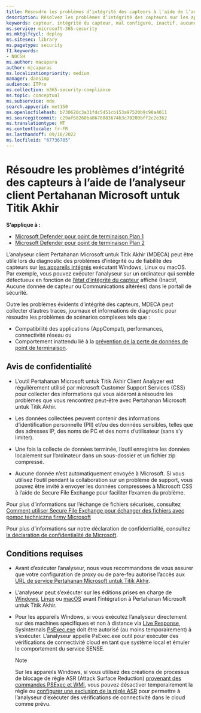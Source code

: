```yaml
---
title: Résoudre les problèmes d’intégrité des capteurs à l’aide de l’analyseur client Pertahanan Microsoft untuk Titik Akhir
description: Résolvez les problèmes d’intégrité des capteurs sur les appareils pour identifier les problèmes potentiels de configuration, d’environnement, de connectivité ou de télémétrie affectant les données ou fonctionnalités du capteur.
keywords: capteur, intégrité du capteur, mal configuré, inactif, aucune donnée de capteur, données de capteur, communications altérées, communication
ms.service: microsoft-365-security
ms.mktglfcycl: deploy
ms.sitesec: library
ms.pagetype: security
f1.keywords:
- NOCSH
ms.author: macapara
author: mjcaparas
ms.localizationpriority: medium
manager: dansimp
audience: ITPro
ms.collection: m365-security-compliance
ms.topic: conceptual
ms.subservice: mde
search.appverid: met150
ms.openlocfilehash: b730620c3a31fdc5451cb153a97520b9c98a4011
ms.sourcegitcommit: c29af68260ba8676083674b3c70209bff2c2e362
ms.translationtype: MT
ms.contentlocale: fr-FR
ms.lasthandoff: 09/16/2022
ms.locfileid: "67736705"
---
```

# <a name="troubleshoot-sensor-health-using-microsoft-defender-for-endpoint-client-analyzer"></a>Résoudre les problèmes d’intégrité des capteurs à l’aide de l’analyseur client Pertahanan Microsoft untuk Titik Akhir

**S’applique à :**
- [Microsoft Defender pour point de terminaison Plan 1](https://go.microsoft.com/fwlink/p/?linkid=2154037)
- [Microsoft Defender pour point de terminaison Plan 2](https://go.microsoft.com/fwlink/p/?linkid=2154037)

L’analyseur client Pertahanan Microsoft untuk Titik Akhir (MDECA) peut être utile lors du diagnostic des problèmes d’intégrité ou de fiabilité des capteurs sur [les appareils intégrés](/microsoft-365/security/defender-endpoint/onboard-configure) exécutant Windows, Linux ou macOS. Par exemple, vous pouvez exécuter l’analyseur sur un ordinateur qui semble défectueux en fonction de [l’état d’intégrité du capteur](/microsoft-365/security/defender-endpoint/fix-unhealthy-sensors) affiché (Inactif, Aucune donnée de capteur ou Communications altérées) dans le portail de sécurité.

Outre les problèmes évidents d’intégrité des capteurs, MDECA peut collecter d’autres traces, journaux et informations de diagnostic pour résoudre les problèmes de scénarios complexes tels que :

- Compatibilité des applications (AppCompat), performances, connectivité réseau ou
- Comportement inattendu lié à la [prévention de la perte de données de point de terminaison](/microsoft-365/compliance/endpoint-dlp-learn-about).

## <a name="privacy-notice"></a>Avis de confidentialité

- L’outil Pertahanan Microsoft untuk Titik Akhir Client Analyzer est régulièrement utilisé par microsoft Customer Support Services (CSS) pour collecter des informations qui vous aideront à résoudre les problèmes que vous rencontrez peut-être avec Pertahanan Microsoft untuk Titik Akhir.

- Les données collectées peuvent contenir des informations d’identification personnelle (PII) et/ou des données sensibles, telles que des adresses IP, des noms de PC et des noms d’utilisateur (sans s’y limiter).

- Une fois la collecte de données terminée, l’outil enregistre les données localement sur l’ordinateur dans un sous-dossier et un fichier zip compressé.

- Aucune donnée n’est automatiquement envoyée à Microsoft. Si vous utilisez l’outil pendant la collaboration sur un problème de support, vous pouvez être invité à envoyer les données compressées à Microsoft CSS à l’aide de Secure File Exchange pour faciliter l’examen du problème.

Pour plus d’informations sur l’échange de fichiers sécurisés, consultez [Comment utiliser Secure File Exchange pour échanger des fichiers avec pomoc techniczna firmy Microsoft](/troubleshoot/azure/general/secure-file-exchange-transfer-files)

Pour plus d’informations sur notre déclaration de confidentialité, consultez [la déclaration de confidentialité de Microsoft](https://privacy.microsoft.com/privacystatement).

## <a name="requirements"></a>Conditions requises

- Avant d’exécuter l’analyseur, nous vous recommandons de vous assurer que votre configuration de proxy ou de pare-feu autorise l’accès aux [URL de service Pertahanan Microsoft untuk Titik Akhir](configure-proxy-internet.md#enable-access-to-microsoft-defender-for-endpoint-service-urls-in-the-proxy-server).

- L’analyseur peut s’exécuter sur les éditions prises en charge de [Windows](minimum-requirements.md#supported-windows-versions), [Linux](microsoft-defender-endpoint-linux.md#system-requirements) ou [macOS](microsoft-defender-endpoint-mac.md#system-requirements) avant l’intégration à Pertahanan Microsoft untuk Titik Akhir.

- Pour les appareils Windows, si vous exécutez l’analyseur directement sur des machines spécifiques et non à distance via [Live Response](/microsoft-365/security/defender-endpoint/troubleshoot-collect-support-log), SysInternals [PsExec.exe](/sysinternals/downloads/psexec) doit être autorisé (au moins temporairement) à s’exécuter. L’analyseur appelle PsExec.exe outil pour exécuter des vérifications de connectivité cloud en tant que système local et émuler le comportement du service SENSE.

    > [!NOTE]
    > Sur les appareils Windows, si vous utilisez des créations de processus de blocage de règle ASR (Attack Surface Reduction) [provenant des commandes PSExec et WMI](attack-surface-reduction-rules-reference.md#block-process-creations-originating-from-psexec-and-wmi-commands), vous pouvez désactiver temporairement la règle ou [configurer une exclusion de la règle ASR](enable-attack-surface-reduction.md#exclude-files-and-folders-from-asr-rules) pour permettre à l’analyseur d’exécuter des vérifications de connectivité dans le cloud comme prévu.
